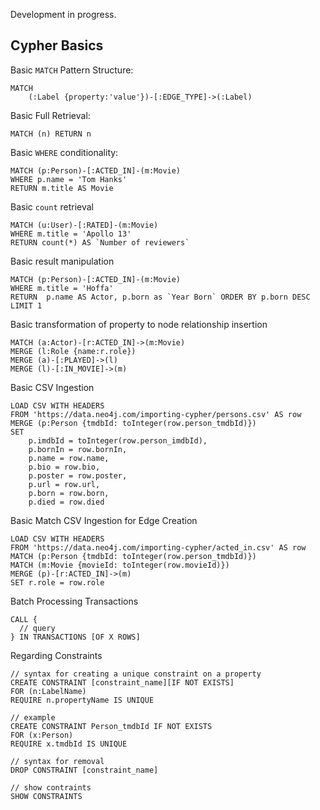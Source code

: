Development in progress.

## Cypher Basics
Basic `MATCH` Pattern Structure:
```cypher
MATCH 
	(:Label {property:'value'})-[:EDGE_TYPE]->(:Label)
```
Basic Full Retrieval:
```cypher
MATCH (n) RETURN n
```
Basic `WHERE` conditionality:
```cypher
MATCH (p:Person)-[:ACTED_IN]-(m:Movie)
WHERE p.name = 'Tom Hanks'
RETURN m.title AS Movie
```
Basic `count` retrieval
```cypher
MATCH (u:User)-[:RATED]-(m:Movie)
WHERE m.title = 'Apollo 13'
RETURN count(*) AS `Number of reviewers`
```
Basic result manipulation
```cypher
MATCH (p:Person)-[:ACTED_IN]-(m:Movie)
WHERE m.title = 'Hoffa'
RETURN  p.name AS Actor, p.born as `Year Born` ORDER BY p.born DESC LIMIT 1
```

Basic transformation of property to node relationship insertion
```cypher
MATCH (a:Actor)-[r:ACTED_IN]->(m:Movie)
MERGE (l:Role {name:r.role})
MERGE (a)-[:PLAYED]->(l)
MERGE (l)-[:IN_MOVIE]->(m)
```

Basic CSV Ingestion
```cypher
LOAD CSV WITH HEADERS
FROM 'https://data.neo4j.com/importing-cypher/persons.csv' AS row
MERGE (p:Person {tmdbId: toInteger(row.person_tmdbId)})
SET
	p.imdbId = toInteger(row.person_imdbId),
	p.bornIn = row.bornIn,
	p.name = row.name,
	p.bio = row.bio,
	p.poster = row.poster,
	p.url = row.url,
	p.born = row.born,
	p.died = row.died
```

Basic Match CSV Ingestion for Edge Creation
```cypher
LOAD CSV WITH HEADERS
FROM 'https://data.neo4j.com/importing-cypher/acted_in.csv' AS row
MATCH (p:Person {tmdbId: toInteger(row.person_tmdbId)})
MATCH (m:Movie {movieId: toInteger(row.movieId)})
MERGE (p)-[r:ACTED_IN]->(m)
SET r.role = row.role
```
Batch Processing Transactions
```cypher
CALL {
  // query
} IN TRANSACTIONS [OF X ROWS]
```

Regarding Constraints
```cypher
// syntax for creating a unique constraint on a property
CREATE CONSTRAINT [constraint_name][IF NOT EXISTS] 
FOR (n:LabelName) 
REQUIRE n.propertyName IS UNIQUE

// example
CREATE CONSTRAINT Person_tmdbId IF NOT EXISTS 
FOR (x:Person) 
REQUIRE x.tmdbId IS UNIQUE

// syntax for removal
DROP CONSTRAINT [constraint_name]

// show contraints
SHOW CONSTRAINTS
```